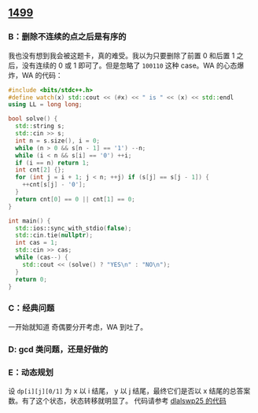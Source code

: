 
## [1499](https://codeforces.com/contest/1499)

### B：删除不连续的点之后是有序的

我也没有想到我会被这题卡，真的难受。我以为只要删除了前置 0 和后置 1 之后，没有连续的 0 或 1 即可了。但是忽略了 `100110` 这种 case。WA 的心态爆炸，WA 的代码：

``` C++
#include <bits/stdc++.h>
#define watch(x) std::cout << (#x) << " is " << (x) << std::endl
using LL = long long;

bool solve() {
  std::string s;
  std::cin >> s;
  int n = s.size(), i = 0;
  while (n > 0 && s[n - 1] == '1') --n;
  while (i < n && s[i] == '0') ++i;
  if (i == n) return 1;
  int cnt[2] {};
  for (int j = i + 1; j < n; ++j) if (s[j] == s[j - 1]) {
    ++cnt[s[j] - '0'];
  }
  return cnt[0] == 0 || cnt[1] == 0;
}

int main() {
  std::ios::sync_with_stdio(false);
  std::cin.tie(nullptr);
  int cas = 1;
  std::cin >> cas;
  while (cas--) {
    std::cout << (solve() ? "YES\n" : "NO\n");
  }
  return 0;
}
```


### C：经典问题

一开始就知道 奇偶要分开考虑，WA 到吐了。

### D: gcd 类问题，还是好做的

### E：动态规划

设 `dp[i][j][0/1]` 为 x 以 i 结尾， y 以 j 结尾，最终它们是否以 x 结尾的总答案数。有了这个状态，状态转移就明显了。
代码请参考 [dlalswp25 的代码](https://codeforces.com/contest/1499/submission/110348041)